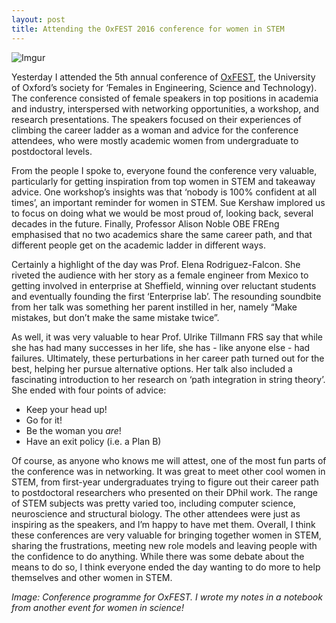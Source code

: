 ```yaml
---
layout: post
title: Attending the OxFEST 2016 conference for women in STEM 
---
```


![Imgur](http://i.imgur.com/5TjRIqbm.jpg)

Yesterday I attended the 5th annual conference of [OxFEST](http://conference.ox-fest.org/), the University of Oxford’s society for ‘Females in Engineering, Science and Technology). The conference consisted of female speakers in top positions in academia and industry, interspersed with networking opportunities, a workshop, and research presentations. The speakers focused on their experiences of climbing the career ladder as a woman and advice for the conference attendees, who were mostly academic women from undergraduate to postdoctoral levels.

From the people I spoke to, everyone found the conference very valuable, particularly for getting inspiration from top women in STEM and takeaway advice. One workshop’s insights was that ‘nobody is 100% confident at all times’, an important reminder for women in STEM. Sue Kershaw implored us to focus on doing what we would be most proud of, looking back, several decades in the future. Finally, Professor Alison Noble OBE FREng emphasised that no two academics share the same career path, and that different people get on the academic ladder in different ways.

Certainly a highlight of the day was Prof. Elena Rodriguez-Falcon. She riveted the audience with her story as a female engineer from Mexico to getting involved in enterprise at Sheffield, winning over reluctant students and eventually founding the first ‘Enterprise lab’. The resounding soundbite from her talk was something her parent instilled in her, namely “Make mistakes, but don’t make the same mistake twice”.

As well, it was very valuable to hear Prof. Ulrike Tillmann FRS say that while she has had many successes in her life, she has - like anyone else - had failures. Ultimately, these perturbations in her career path turned out for the best, helping her pursue alternative options. Her talk also included a fascinating introduction to her research on ‘path integration in string theory’. She ended with four points of advice:

* Keep your head up!
* Go for it!
* Be the woman you *are*!
* Have an exit policy (i.e. a Plan B)

Of course, as anyone who knows me will attest, one of the most fun parts of the conference was in networking. It was great to meet other cool women in STEM, from first-year undergraduates trying to figure out their career path to postdoctoral researchers who presented on their DPhil work. The range of STEM subjects was pretty varied too, including computer science, neuroscience and structural biology. The other attendees were just as inspiring as the speakers, and I’m happy to have met them. Overall, I think these conferences are very valuable for bringing together women in STEM, sharing the frustrations, meeting new role models and leaving people with the confidence to do anything. While there was some debate about the means to do so, I think everyone ended the day wanting to do more to help themselves and other women in STEM.

*Image: Conference programme for OxFEST. I wrote my notes in a notebook from another event for women in science!*